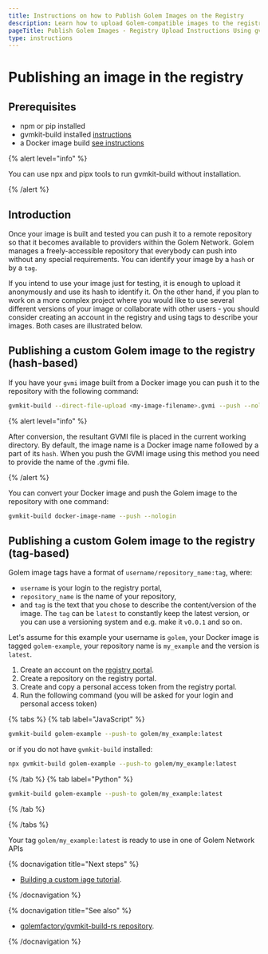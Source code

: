 ```yaml
---
title: Instructions on how to Publish Golem Images on the Registry 
description: Learn how to upload Golem-compatible images to the registry using gvmkit-build for use in the Golem Network. 
pageTitle: Publish Golem Images - Registry Upload Instructions Using gvmkit-build
type: instructions
---
```


# Publishing an image in the registry

## Prerequisites

- npm or pip installed
- gvmkit-build installed [instructions](/docs/creators/python/examples/tools/gvmkit-build-installation)
- a Docker image build [see instructions](/docs/creators/python/examples/tools/converting-docker-image-to-golem-format#building-your-docker-image)

{% alert level="info" %}

You can use npx and pipx tools to run gvmkit-build without installation.

{% /alert %}

## Introduction

Once your image is built and tested you can push it to a remote repository so that it becomes available to providers within the Golem Network. Golem manages a freely-accessible repository that everybody can push into without any special requirements.
You can identify your image by a `hash` or by a `tag`.

If you intend to use your image just for testing, it is enough to upload it anonymously and use its hash to identify it. On the other hand, if you plan to work on a more complex project where you would like to use several different versions of your image or collaborate with other users - you should consider creating an account in the registry and using tags to describe your images. Both cases are illustrated below.

## Publishing a custom Golem image to the registry (hash-based)

If you have your `gvmi` image built from a Docker image you can push it to the repository with the following command:

```bash
gvmkit-build --direct-file-upload <my-image-filename>.gvmi --push --nologin
```

{% alert level="info" %}

After conversion, the resultant GVMI file is placed in the current working directory. By default, the image name is a Docker image name followed by a part of its `hash`. When you push the GVMI image using this method you need to provide the name of the .gvmi file.

{% /alert %}

You can convert your Docker image and push the Golem image to the repository with one command:

```bash
gvmkit-build docker-image-name --push --nologin
```

## Publishing a custom Golem image to the registry (tag-based)

Golem image tags have a format of `username/repository_name:tag`, where:

- `username` is your login to the registry portal,
- `repository_name` is the name of your repository,
- and `tag` is the text that you chose to describe the content/version of the image. The `tag` can be `latest` to constantly keep the latest version, or you can use a versioning system and e.g. make it `v0.0.1` and so on.

Let's assume for this example your username is `golem`, your Docker image is tagged `golem-example`, your repository name is `my_example` and the version is `latest`.

1. Create an account on the [registry portal](https://registry.golem.network/).
2. Create a repository on the registry portal.
3. Create and copy a personal access token from the registry portal.
4. Run the following command (you will be asked for your login and personal access token)

{% tabs %}
{% tab label="JavaScript" %}

```bash
gvmkit-build golem-example --push-to golem/my_example:latest
```

or if you do not have `gvmkit-build` installed:

```bash
npx gvmkit-build golem-example --push-to golem/my_example:latest
```

{% /tab %}
{% tab label="Python" %}

```bash
gvmkit-build golem-example --push-to golem/my_example:latest
```

{% /tab %}

{% /tabs %}

Your tag `golem/my_example:latest` is ready to use in one of Golem Network APIs

{% docnavigation title="Next steps" %}

- [Building a custom iage tutorial](/docs/creators/python/tutorials/building-custom-image).

{% /docnavigation %}

{% docnavigation title="See also" %}

- [golemfactory/gvmkit-build-rs repository](https://github.com/golemfactory/gvmkit-build-rs).

{% /docnavigation %}
